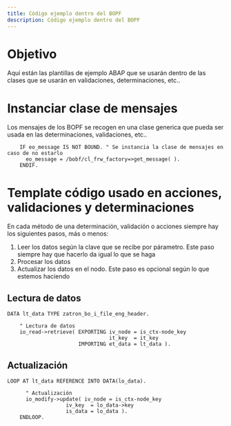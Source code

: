```yaml
---
title: Código ejemplo dentro del BOPF
description: Código ejemplo dentro del BOPF
---
```


# Objetivo

Aquí están las plantillas de ejemplo ABAP que se usarán dentro de las clases que se usarán en validaciones, determinaciones, etc..

# Instanciar clase de mensajes

Los mensajes de los BOPF se recogen en una clase generica que pueda ser usada en las determinaciones, validaciones, etc..

```tpl
    IF eo_message IS NOT BOUND. " Se instancia la clase de mensajes en caso de no estarlo
      eo_message = /bobf/cl_frw_factory=>get_message( ).
    ENDIF.
```

# Template código usado en acciones, validaciones y determinaciones

En cada método de una determinación, validación o acciones siempre hay los siguientes pasos, más o menos:

1. Leer los datos según la clave que se recibe por párametro. Este paso siempre hay que hacerlo da igual lo que se haga
2. Procesar los datos
3. Actualizar los datos en el nodo. Este paso es opcional según lo que estemos haciendo

## Lectura de datos

```tpl
DATA lt_data TYPE zatron_bo_i_file_eng_header.

    " Lectura de datos
    io_read->retrieve( EXPORTING iv_node = is_ctx-node_key
                                 it_key  = it_key
                       IMPORTING et_data = lt_data ).
```

## Actualización

```tpl
LOOP AT lt_data REFERENCE INTO DATA(lo_data).

      " Actualización  
      io_modify->update( iv_node = is_ctx-node_key
                   iv_key  = lo_data->key
                   is_data = lo_data ).
    ENDLOOP.
```

